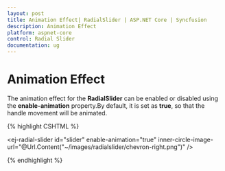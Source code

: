 ```yaml
---
layout: post
title: Animation Effect| RadialSlider | ASP.NET Core | Syncfusion
description: Animation Effect
platform: aspnet-core
control: Radial Slider
documentation: ug
---
```


# Animation Effect

The animation effect for the **RadialSlider** can be enabled or disabled using the **enable-animation** property.By default, it is set as **true**, so that the handle movement will be animated.

{% highlight CSHTML %}

<ej-radial-slider id="slider" enable-animation="true" inner-circle-image-url="@Url.Content("~/images/radialslider/chevron-right.png")" />


{% endhighlight %}



